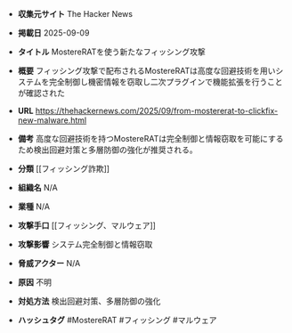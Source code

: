 - **収集元サイト**
The Hacker News

- **掲載日**
2025-09-09

- **タイトル**
MostereRATを使う新たなフィッシング攻撃

- **概要**
フィッシング攻撃で配布されるMostereRATは高度な回避技術を用いシステムを完全制御し機密情報を窃取し二次プラグインで機能拡張を行うことが確認された

- **URL**
https://thehackernews.com/2025/09/from-mostererat-to-clickfix-new-malware.html

- **備考**
高度な回避技術を持つMostereRATは完全制御と情報窃取を可能にするため検出回避対策と多層防御の強化が推奨される。

- **分類**
[[フィッシング詐欺]]

- **組織名**
N/A

- **業種**
N/A

- **攻撃手口**
[[フィッシング、マルウェア]]

- **攻撃影響**
システム完全制御と情報窃取

- **脅威アクター**
N/A

- **原因**
不明

- **対処方法**
検出回避対策、多層防御の強化

- **ハッシュタグ**
#MostereRAT #フィッシング #マルウェア

